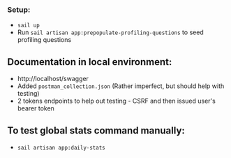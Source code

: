 ### Setup:
* `sail up`
* Run `sail artisan app:prepopulate-profiling-questions` to seed profiling questions

## Documentation in local environment:
* http://localhost/swagger
* Added `postman_collection.json` (Rather imperfect, but should help with testing)
* 2 tokens endpoints to help out testing - CSRF and then issued user's bearer token

## To test global stats command manually:
* `sail artisan app:daily-stats`